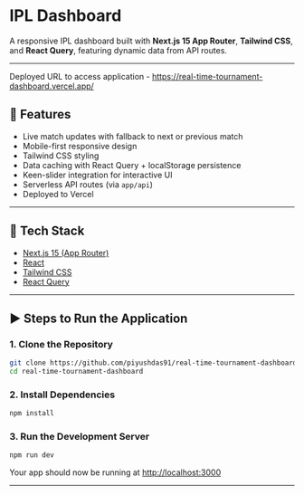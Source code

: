 # IPL Dashboard

A responsive IPL dashboard built with **Next.js 15 App Router**, **Tailwind CSS**, and **React Query**, featuring dynamic data from API routes.

---

Deployed URL to access application - https://real-time-tournament-dashboard.vercel.app/

## 🚀 Features

* Live match updates with fallback to next or previous match
* Mobile-first responsive design
* Tailwind CSS styling
* Data caching with React Query + localStorage persistence
* Keen-slider integration for interactive UI
* Serverless API routes (via `app/api`)
* Deployed to Vercel

---

## 💠 Tech Stack

* [Next.js 15 (App Router)](https://nextjs.org/docs/app)
* [React](https://react.dev/)
* [Tailwind CSS](https://tailwindcss.com/)
* [React Query](https://tanstack.com/query/latest)

---

## ▶️ Steps to Run the Application

### 1. Clone the Repository

```bash
git clone https://github.com/piyushdas91/real-time-tournament-dashboard.git
cd real-time-tournament-dashboard
```

### 2. Install Dependencies

```bash
npm install
```

### 3. Run the Development Server

```bash
npm run dev
```

Your app should now be running at [http://localhost:3000](http://localhost:3000)

---

